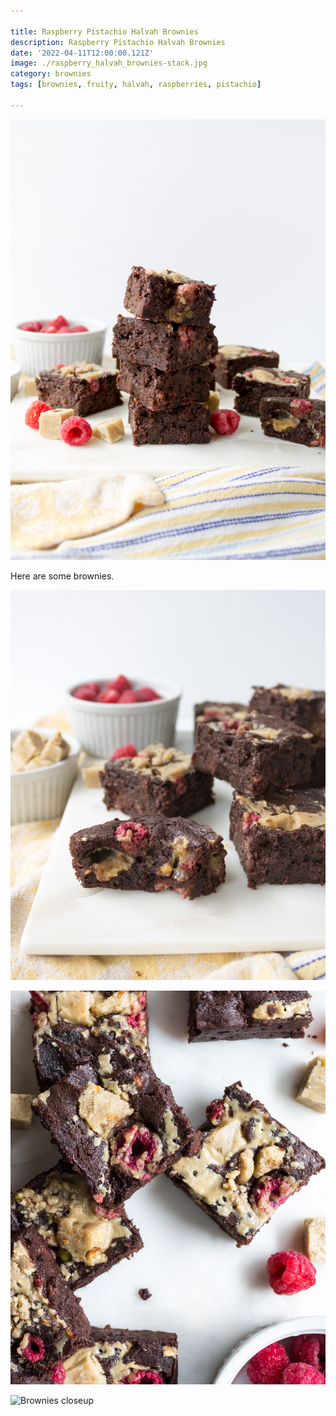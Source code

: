 ```yaml
---

title: Raspberry Pistachio Halvah Brownies
description: Raspberry Pistachio Halvah Brownies
date: '2022-04-11T12:00:00.121Z'
image: ./raspberry_halvah_brownies-stack.jpg
category: brownies
tags: [brownies, fruity, halvah, raspberries, pistachio]

---
```


![Stack of brownies](./raspberry_halvah_brownies-stack.jpg)

Here are some brownies.

<div class="multi-picture multi-picture--2">

![Brownies with a bite](./raspberry_halvah_brownies-bite-side.jpg)

![Brownies overhead](./raspberry_halvah_brownies-overhead.jpg)

</div>

![Brownies closeup](./raspberry_halvah_brownies-closeup.jpg)
